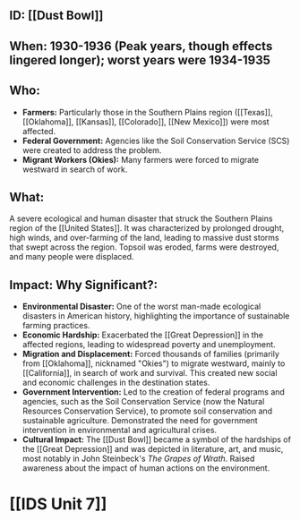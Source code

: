 ## ID: [[Dust Bowl]]

## When: 1930-1936 (Peak years, though effects lingered longer); worst years were 1934-1935

## Who: 
* **Farmers:** Particularly those in the Southern Plains region ([[Texas]], [[Oklahoma]], [[Kansas]], [[Colorado]], [[New Mexico]]) were most affected.
* **Federal Government:** Agencies like the Soil Conservation Service (SCS) were created to address the problem.
* **Migrant Workers (Okies):** Many farmers were forced to migrate westward in search of work.

## What: 
A severe ecological and human disaster that struck the Southern Plains region of the [[United States]]. It was characterized by prolonged drought, high winds, and over-farming of the land, leading to massive dust storms that swept across the region. Topsoil was eroded, farms were destroyed, and many people were displaced.

## Impact: Why Significant?:
* **Environmental Disaster:** One of the worst man-made ecological disasters in American history, highlighting the importance of sustainable farming practices.
* **Economic Hardship:** Exacerbated the [[Great Depression]] in the affected regions, leading to widespread poverty and unemployment.
* **Migration and Displacement:** Forced thousands of families (primarily from [[Oklahoma]], nicknamed "Okies") to migrate westward, mainly to [[California]], in search of work and survival. This created new social and economic challenges in the destination states.
* **Government Intervention:** Led to the creation of federal programs and agencies, such as the Soil Conservation Service (now the Natural Resources Conservation Service), to promote soil conservation and sustainable agriculture. Demonstrated the need for government intervention in environmental and agricultural crises.
* **Cultural Impact:** The [[Dust Bowl]] became a symbol of the hardships of the [[Great Depression]] and was depicted in literature, art, and music, most notably in John Steinbeck's *The Grapes of Wrath*. Raised awareness about the impact of human actions on the environment.

# [[IDS Unit 7]]